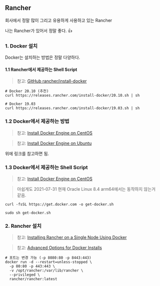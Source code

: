 ## Rancher

회사에서 정말 많이 그리고 유용하게 사용하고 있는 Rancher

나는 Rancher가 있어서 정말 좋다. 👍

### 1. Docker 설치

Docker는 설치하는 방법은 정말 다양하다.

#### 1.1 Rancher에서 제공하는 Shell Script

> 참고: [GitHub rancher/install-docker](https://github.com/rancher/install-docker)

```shell
# Docker 20.10 (추천)
curl https://releases.rancher.com/install-docker/20.10.sh | sh
```

```shell
# Docker 19.03
curl https://releases.rancher.com/install-docker/19.03.sh | sh
```

### 1.2 Docker에서 제공하는 방법

> 참고: [Install Docker Engine on CentOS](https://docs.docker.com/engine/install/centos/)

> 참고: [Install Docker Engine on Ubuntu](https://docs.docker.com/engine/install/ubuntu/)

위에 링크를 참고하면 됨.

### 1.3 Docker에서 제공하는 Shell Script

> 참고: [Install Docker Engine on CentOS](https://docs.docker.com/engine/install/centos/)

> 아쉽게도 2021-07-31 현재 Oracle Linux 8.4 arm64에서는 동작하지 않는거 같음.

```shell
curl -fsSL https://get.docker.com -o get-docker.sh
```

```shell
sudo sh get-docker.sh
```

### 2. Rancher 설치

> 참고: [Installing Rancher on a Single Node Using Docker](https://rancher.com/docs/rancher/v2.5/en/installation/other-installation-methods/single-node-docker/)

> 참고: [Advanced Options for Docker Installs](https://rancher.com/docs/rancher/v2.5/en/installation/other-installation-methods/single-node-docker/advanced/)

```shell
# 포트는 변경 가능 (-p 8080:80 -p 8443:443)
docker run -d --restart=unless-stopped \
  -p 80:80 -p 443:443 \
  -v /opt/rancher:/var/lib/rancher \
  --privileged \
  rancher/rancher:latest
```
